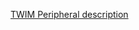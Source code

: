 [TWIM Peripheral description](http://infocenter.nordicsemi.com/topic/com.nordic.infocenter.nrf52832.ps.v1.1/twim.html)
